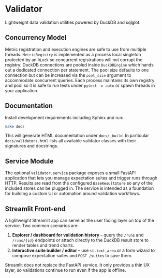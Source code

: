 # Validator

Lightweight data validation utilities powered by DuckDB and sqlglot.

## Concurrency Model

Metric registration and execution engines are safe to use from multiple threads.
`MetricRegistry` is implemented as a process local singleton protected by an
`RLock` so concurrent registrations will not corrupt the registry. DuckDB
connections are pooled inside `DuckDBEngine` which hands out a dedicated
connection per statement. The pool size defaults to one connection but can be
increased via the ``pool_size`` argument to accommodate concurrent queries.
Each process maintains its own registry and pool so it is safe to run tests
under `pytest -n auto` or spawn threads in your application.


## Documentation

Install development requirements including Sphinx and run:

```bash
make docs
```

This will generate HTML documentation under `docs/_build`. In particular
`docs/validators.html` lists all available validator classes with their
signatures and docstrings.

## Service Module

The optional ``validator.service`` package exposes a small FastAPI application
that lets you manage expectation suites and trigger runs through HTTP. Results
are read from the configured ``BaseResultStore`` so any of the included stores
can be plugged in. The service is intended as a foundation for building a
custom UI or automation around validation workflows.

## Streamlit Front-end

A lightweight Streamlit app can serve as the user facing layer on top of the
service. Two common scenarios are:

1. **Explorer / dashboard for validation history** – query the ``/runs`` and
   ``/runs/{id}`` endpoints or attach directly to the DuckDB result store to
   render tables and trend charts.
2. **Interactive suite builder / editor** – use ``st.text_area`` or a form
   wizard to compose expectation suites and ``POST /suites`` to save them.

Streamlit does not replace the FastAPI service. It only provides a thin UX
layer, so validations continue to run even if the app is offline.
